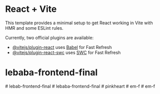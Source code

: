 # React + Vite

This template provides a minimal setup to get React working in Vite with HMR and some ESLint rules.

Currently, two official plugins are available:

- [@vitejs/plugin-react](https://github.com/vitejs/vite-plugin-react/blob/main/packages/plugin-react/README.md) uses [Babel](https://babeljs.io/) for Fast Refresh
- [@vitejs/plugin-react-swc](https://github.com/vitejs/vite-plugin-react-swc) uses [SWC](https://swc.rs/) for Fast Refresh

# lebaba-frontend-final
#   l e b a b - f r o n t e n d - f i n a l  
 #   l e b a b a - f r o n t e n d - f i n a l  
 #   p i n k h e a r t  
 #   e m - f  
 #   e m - f  
 